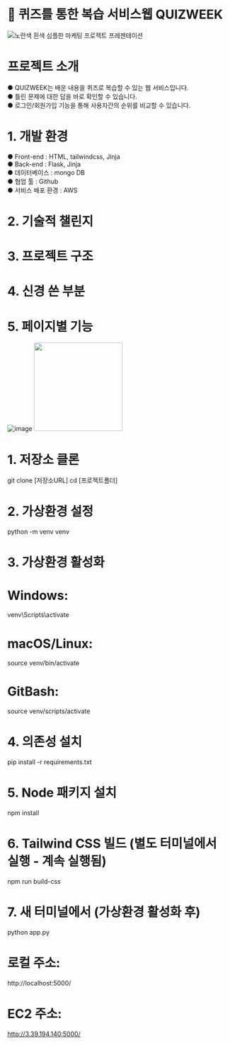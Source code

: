 # 📝 퀴즈를 통한 복습 서비스웹 QUIZWEEK

![노란색 흰색 심플한 마케팅 프로젝트 프레젠테이션](https://github.com/user-attachments/assets/647075d4-7405-41d8-93ab-975fecd564c6)

# 프로젝트 소개
● QUIZWEEK는 배운 내용을 퀴즈로 복습할 수 있는 웹 서비스입니다.  
● 틀린 문제에 대한 답을 바로 확인할 수 있습니다.  
● 로그인/회원가입 기능을 통해 사용자간의 순위를 비교할 수 있습니다.

# 1. 개발 환경
● Front-end : HTML, tailwindcss, Jinja  
● Back-end : Flask, Jinja  
● 데이터베이스 : mongo DB  
● 협업 툴 : Github  
● 서비스 배포 환경 : AWS

# 2. 기술적 챌린지

# 3. 프로젝트 구조

# 4. 신경 쓴 부분 

# 5. 페이지별 기능
![image](https://github.com/user-attachments/assets/2d3a63db-17bc-458d-97fa-b958fd8ef33b)
<img src="https://github.com/user-attachments/assets/2d3a63db-17bc-458d-97fa-b958fd8ef33b.png" width="200" height="200"/>

# 1. 저장소 클론
git clone [저장소URL]
cd [프로젝트폴더]

# 2. 가상환경 설정
python -m venv venv

# 3. 가상환경 활성화
# Windows:
venv\Scripts\activate
# macOS/Linux:
source venv/bin/activate
# GitBash:
source venv/scripts/activate

# 4. 의존성 설치
pip install -r requirements.txt

# 5. Node 패키지 설치
npm install

# 6. Tailwind CSS 빌드 (별도 터미널에서 실행 - 계속 실행됨)
npm run build-css

# 7. 새 터미널에서 (가상환경 활성화 후)
python app.py

# 로컬 주소:
http://localhost:5000/

# EC2 주소:
http://3.39.194.140:5000/

